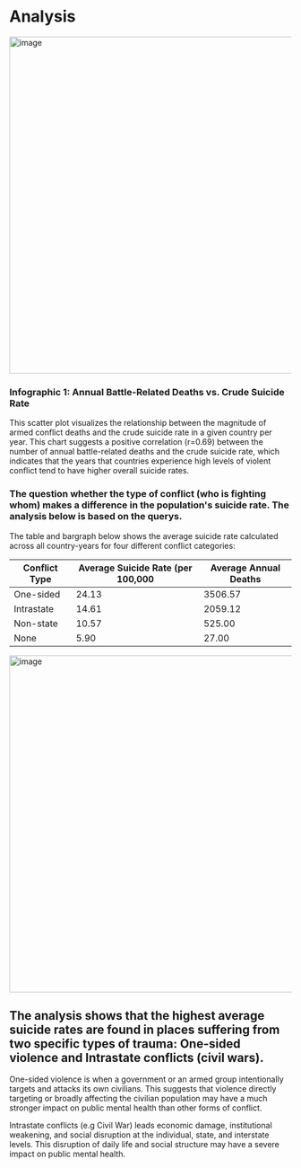 # Analysis

<img width="1000" height="600" alt="image" src="https://github.com/user-attachments/assets/d8333844-1c99-4e2f-9112-6b41f6dbc2f7" />

### Infographic 1: Annual Battle-Related Deaths vs. Crude Suicide Rate
This scatter plot visualizes the relationship between the magnitude of armed conflict deaths and the crude suicide rate in a given country per year. This chart suggests a positive correlation (r=0.69) between the number of annual battle-related deaths and the crude suicide rate, which indicates that the years that countries experience high levels of violent conflict tend to have higher overall suicide rates.


### The question whether the type of conflict (who is fighting whom) makes a difference in the population's suicide rate. The analysis below is based on the querys.

The table and bargraph below shows the average suicide rate calculated across all country-years for four different conflict categories:

|Conflict Type|Average Suicide Rate (per 100,000|Average Annual Deaths|
|-|-|-|
|One-sided|24.13|3506.57|
|Intrastate|14.61|2059.12|
|Non-state|10.57|525.00|
|None|5.90|27.00|

<img width="1000" height="600" alt="image" src="https://github.com/user-attachments/assets/062aed0b-013a-4325-b97d-cdba84260648" />

## The analysis shows that the highest average suicide rates are found in places suffering from two specific types of trauma: One-sided violence and Intrastate conflicts (civil wars).
One-sided violence is when a government or an armed group intentionally targets and attacks its own civilians. This suggests that violence directly targeting or broadly affecting the civilian population may have a much stronger impact on public mental health than other forms of conflict.

Intrastate conflicts (e.g Civil War) leads economic damage, institutional weakening, and social disruption at the individual, state, and interstate levels. This disruption of daily life and social structure may have a severe impact on public mental health. 



